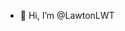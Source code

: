 - 👋 Hi, I’m @LawtonLWT
<!---
LawtonLWT/LawtonLWT is a ✨ special ✨ repository because its `README.md` (this file) appears on your GitHub profile.
You can click the Preview link to take a look at your changes.
--->
